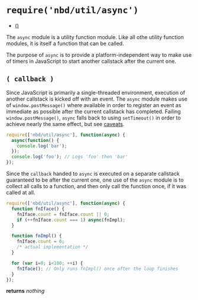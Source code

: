 # `require('nbd/util/async')`
* [()](#callback)

The `async` module is a utility function module. Like all othe utility function modules, it is itself a function that can be called. 

The purpose of `async` is to provide a platform-independent way to make use of timers in JavaScript to start another callstack after the current one.

## `( callback )`
Since JavaScript is primarily a single-threaded environment, execution of another callstack is kicked off with an event. The `async` module makes use of `window.postMessage()` where available in order to register an event as immediate as possible after the current callstack has completed.
Failing `window.postMessage()`, `async` falls back to using `setTimeout()` in order to achieve nearly the same effect, but see [caveats][1].

```javascript
require(['nbd/util/async'], function(async) {
  async(function() {
    console.log('bar');
  });
  console.log('foo'); // Logs 'foo' then 'bar'
});
```

Since the `callback` handed to `async` is executed on a separate callstack guaranteed to be after the current one, one use of the `async` module is to collect all calls to a function, and then only call the function once, if it was called at all.

```javascript
require(['nbd/util/async'], function(async) {
  function fnIface() {
    fnIface.count = fnIface.count || 0;
    if (++fnIface.count === 1) async(fnImpl);
  }

  function fnImpl() {
    fnIface.count = 0;
    /* actual implementation */
  }

  for (var i=0; i<100; ++i) {
    fnIface(); // Only runs fnImpl() once after the loop finishes
  }
});
```

**returns** *nothing*

[1]: http://dbaron.org/log/20100309-faster-timeouts
